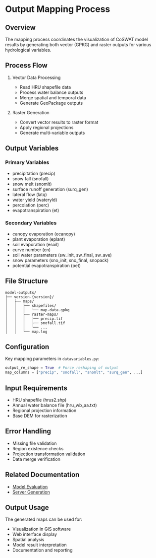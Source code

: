 # Output Mapping Process

## Overview
The mapping process coordinates the visualization of CoSWAT model results by generating both vector (GPKG) and raster outputs for various hydrological variables.

## Process Flow
1. Vector Data Processing
   - Read HRU shapefile data
   - Process water balance outputs
   - Merge spatial and temporal data
   - Generate GeoPackage outputs

2. Raster Generation
   - Convert vector results to raster format
   - Apply regional projections
   - Generate multi-variable outputs

## Output Variables
### Primary Variables
- precipitation (precip)
- snow fall (snofall)
- snow melt (snomlt)
- surface runoff generation (surq_gen)
- lateral flow (latq)
- water yield (wateryld)
- percolation (perc)
- evapotranspiration (et)

### Secondary Variables
- canopy evaporation (ecanopy)
- plant evaporation (eplant)
- soil evaporation (esoil)
- curve number (cn)
- soil water parameters (sw_init, sw_final, sw_ave)
- snow parameters (sno_init, sno_final, snopack)
- potential evapotranspiration (pet)

## File Structure
```
model-outputs/
├── version-{version}/
│   ├── maps/
│   │   ├── shapefiles/
│   │   │   └── map-data.gpkg
│   │   ├── raster-maps/
│   │   │   ├── precip.tif
│   │   │   ├── snofall.tif
│   │   │   └── ...
│   │   └── map.log
```

## Configuration
Key mapping parameters in `datavariables.py`:
```python
output_re_shape = True  # Force reshaping of output
map_columns = ["precip", "snofall", "snomlt", "surq_gen", ...]
```

## Input Requirements
- HRU shapefile (hrus2.shp)
- Annual water balance file (hru_wb_aa.txt)
- Regional projection information
- Base DEM for rasterization

## Error Handling
- Missing file validation
- Region existence checks
- Projection transformation validation
- Data merge verification

## Related Documentation
- [Model Evaluation](model-evaluation.md)
- [Server Generation](server-generation.md)

## Output Usage
The generated maps can be used for:
- Visualization in GIS software
- Web interface display
- Spatial analysis
- Model result interpretation
- Documentation and reporting
